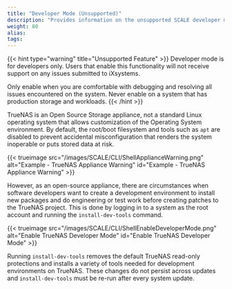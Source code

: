 ```yaml
---
title: "Developer Mode (Unsupported)"
description: "Provides information on the unsupported SCALE developer mode and how to enable it."
weight: 80
alias:
tags:
---
```


{{< hint type="warning" title="Unsupported Feature" >}}
Developer mode is for developers only.
Users that enable this functionality will not receive support on any issues submitted to iXsystems.

Only enable when you are comfortable with debugging and resolving all issues encountered on the system.
Never enable on a system that has production storage and workloads.
{{< /hint >}}

TrueNAS is an Open Source Storage appliance, not a standard Linux operating system that allows customization of the Operating System environment.
By default, the root/boot filesystem and tools such as `apt` are disabled to prevent accidental misconfiguration that renders the system inoperable or puts stored data at risk.

{{< trueimage src="/images/SCALE/CLI/ShellApplianceWarning.png" alt="Example - TrueNAS Appliance Warning" id="Example - TrueNAS Appliance Warning" >}}

However, as an open-source appliance, there are circumstances when software developers want to create a development environment to install new packages and do engineering or test work before creating patches to the TrueNAS project.
This is done by logging in to a system as the root account and running the `install-dev-tools` command.

{{< trueimage src="/images/SCALE/CLI/ShellEnableDeveloperMode.png" alt="Enable TrueNAS Developer Mode" id="Enable TrueNAS Developer Mode" >}}

Running `install-dev-tools` removes the default TrueNAS read-only protections and installs a variety of tools needed for development environments on TrueNAS.
These changes do not persist across updates and `install-dev-tools` must be re-run after every system update.
